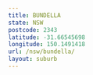 ```yaml
---
title: BUNDELLA
state: NSW
postcode: 2343
latitude: -31.66545698
longitude: 150.1491418
url: /nsw/bundella/
layout: suburb
---
```

